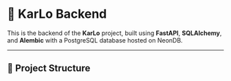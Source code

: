 # 🚀 KarLo Backend

This is the backend of the **KarLo** project, built using **FastAPI**, **SQLAlchemy**, and **Alembic** with a PostgreSQL database hosted on NeonDB.

---

## 📁 Project Structure

